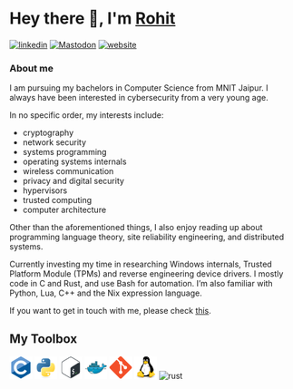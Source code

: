 # Hey there :wave:, I'm [Rohit](https://s4dr0t1.github.io/)

<p>
<!-- LinkedIn -->
<a href="https://www.linkedin.com/in/rohitdhill/" target="blank"><img align="center" src="https://img.shields.io/badge/rohitdhill-0077B5?style=for-the-badge&logo=linkedin&logoColor=white&style=social&label=LinkedIn" alt="linkedin"></a>
<!-- Mastodon -->
<a href="https://ioc.exchange/@s4dr0t1" target="blank"><img align="center" src="https://img.shields.io/badge/@s4dr0t1@ioc.exchange-0077B5?style=for-the-badge&logo=mastodon&logoColor=white&style=social&label=Mastodon" alt="Mastodon"></a>
<!-- website -->
<a href="https://s4dr0t1.github.io/"><img align="center" src="https://img.shields.io/badge/s4dr0t1.github.io-0077B5?style=for-the-badge&logo=About.me&logoColor=white&style=social&label=website" alt="website"></a>

</p>

### About me
I am pursuing my bachelors in Computer Science from MNIT Jaipur. I always have been interested in cybersecurity from a very young age.

In no specific order, my interests include:

- cryptography
- network security
- systems programming
- operating systems internals
- wireless communication
- privacy and digital security
- hypervisors
- trusted computing
- computer architecture

Other than the aforementioned things, I also enjoy reading up about programming language theory, site reliability engineering, and distributed systems.

Currently investing my time in researching Windows internals, Trusted Platform Module (TPMs) and reverse engineering device drivers. I mostly code in C and Rust, and use Bash for automation. I’m also familiar with Python, Lua, C++ and the Nix expression language.

If you want to get in touch with me, please check [this](https://s4dr0t1.github.io/contact).





## My Toolbox

<p align="left">

<!-- C Language -->
<img src="https://raw.githubusercontent.com/devicons/devicon/master/icons/c/c-original.svg" alt="c" width="40" height="40"/> 

<!-- Python -->
<img src="https://raw.githubusercontent.com/devicons/devicon/master/icons/python/python-original.svg" alt="python" width="40" height="40"/> 

<!-- Bash -->
<img src="https://raw.githubusercontent.com/devicons/devicon/master/icons/bash/bash-original.svg" alt="bash" width="40" height="40"/> 

<!-- Docker -->
<img src="https://raw.githubusercontent.com/devicons/devicon/master/icons/docker/docker-original.svg" alt="docker" width="40" height="40"/> 

<!-- Git -->
<img src="https://raw.githubusercontent.com/devicons/devicon/master/icons/git/git-original.svg" alt="git" width="40" height="40"/> 

<!-- Linux -->
<img src="https://raw.githubusercontent.com/devicons/devicon/master/icons/linux/linux-original.svg" alt="linux" width="40" height="40"/> 
  
<!-- Linux -->
<!---<img src="https://raw.githubusercontent.com/devicons/devicon/master/icons/rust/rust-plain.svg" alt="rust" width="40" height="40"/> -->
<img src="https://cdn.jsdelivr.net/gh/devicons/devicon@latest/icons/rust/rust-original.svg" alt="rust" width="40" height="40"/> 


</p>
